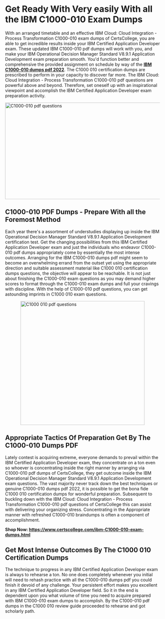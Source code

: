 <h1><strong>Get Ready With Very easily With all the IBM C1000-010 Exam Dumps&nbsp;</strong></h1>
<p><span style="font-weight: 400;">With an arranged timetable and an effective IBM Cloud: Cloud Integration - Process Transformation C1000-010 exam dumps of CertsCollege, you are able to get incredible results inside your IBM Certified Application Developer exam. These updated IBM C1000-010 pdf dumps will work with you, and make your IBM Operational Decision Manager Standard V8.9.1 Application Development exam preparation smooth. You'd function better and comprehensive the provided assignment on schedule by way of the <strong><a href="https://www.certscollege.com/ibm-C1000-010-exam-dumps.html">IBM C1000-010 dumps pdf 2022</a></strong>. The C1000 010 certification dumps are prescribed to perform in your capacity to discover far more. The IBM Cloud: Cloud Integration - Process Transformation C1000-010 pdf questions are powerful above and beyond. Therefore, set oneself up with an inspirational viewpoint and accomplish the IBM Certified Application Developer exam preparation activity.&nbsp;</span></p>
<p><span style="font-weight: 400;"><img style="display: block; margin-left: auto; margin-right: auto;" src="https://i.ibb.co/CPDK3ps/Yellow-and-Blue-Initiative-Blog-Banner.png" alt="C1000-010 pdf questions" width="559" height="315" /></span></p>
<h2><strong>C1000-010 PDF Dumps - Prepare With all the Foremost Method</strong></h2>
<p><span style="font-weight: 400;">Each year there's a assortment of understudies displaying up inside the IBM Operational Decision Manager Standard V8.9.1 Application Development certification test. Get the changing possibilities from this IBM Certified Application Developer exam and just the individuals who endeavor C1000-010 pdf dumps appropriately come by essentially the most intense outcomes. Arranging for the IBM C1000-010 dumps pdf might seem to become an overwhelming errand from the outset yet using the appropriate direction and suitable assessment material like C1000 010 certification dumps questions, the objective will appear to be reachable. It is not just about finishing the C1000-010 exam questions as you may demand higher scores to format through the C1000-010 exam dumps and full your cravings with discipline. With the help of C1000-010 pdf questions, you can get astounding imprints in C1000 010 exam questions.</span></p>
<p><span style="font-weight: 400;"><a href="https://tinyurl.com/ycdjv4b6"><img style="display: block; margin-left: auto; margin-right: auto;" src="https://i.ibb.co/9tMrhdY/Teacher-Appreciation-Invitation.png" alt="C1000 010 pdf questions " width="404" height="404" /></a></span></p>
<h2><strong>Appropriate Tactics Of Preparation Get By The C1000-010 Dumps PDF</strong></h2>
<p><span style="font-weight: 400;">Lately contest is acquiring extreme, everyone demands to prevail within the IBM Certified Application Developer exam, they concentrate on a ton even so whoever is concentrating inside the right manner by arranging via C1000-010 pdf dumps of CertsCollege, they get outcome inside the IBM Operational Decision Manager Standard V8.9.1 Application Development exam questions. The vast majority never track down the best techniques or genuine C1000-010 dumps pdf 2022, it is possible to get the bona fide C1000 010 certification dumps for wonderful preparation. Subsequent to buckling down with the IBM Cloud: Cloud Integration - Process Transformation C1000-010 pdf questions of CertsCollege this can assist with delivering your organizing stress. Concentrating in the Appropriate manner with refreshed C1000-010 braindumps is often a component of accomplishment.</span></p>
<p><span style="font-weight: 400;"><strong>Shop Now: <a href="https://www.certscollege.com/ibm-C1000-010-exam-dumps.html">https://www.certscollege.com/ibm-C1000-010-exam-dumps.html</a></strong></span></p>
<h2><strong>Get Most Intense Outcomes By The C1000 010 Certification Dumps</strong></h2>
<p><span style="font-weight: 400;">The technique to progress in any IBM Certified Application Developer exam is always to rehearse a ton. No one does completely whenever you initial will need to rehash practice with all the C1000-010 dumps pdf you could finish it devoid of any challenge. Your persistent effort makes you excellent in any IBM Certified Application Developer field. So it in the end is dependent upon you what volume of time you need to acquire prepared with IBM C1000-010 exam dumps to accomplish. By the C1000-010 pdf dumps in the C1000 010 review guide proceeded to rehearse and got scholarly path.</span></p>
